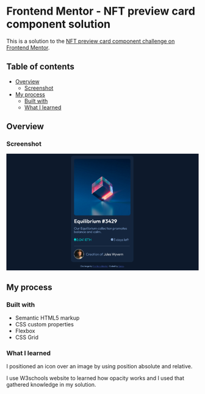 # Frontend Mentor - NFT preview card component solution

This is a solution to the [NFT preview card component challenge on Frontend Mentor](https://www.frontendmentor.io/challenges/nft-preview-card-component-SbdUL_w0U). 

## Table of contents

- [Overview](#overview)
  - [Screenshot](#screenshot)
- [My process](#my-process)
  - [Built with](#built-with)
  - [What I learned](#what-i-learned)

## Overview

### Screenshot

![screenshot](/design/Frontend%20Mentor%20NFT%20preview%20card%20component.png)


## My process

### Built with

- Semantic HTML5 markup
- CSS custom properties
- Flexbox
- CSS Grid

### What I learned

 I positioned an icon over an image by using position absolute and relative.

 I use  W3schools website to learned how opacity works and I used that gathered knowledge in my solution.

